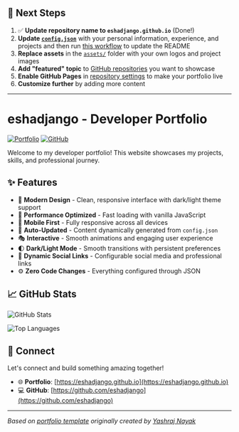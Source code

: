 ## 🚀 Next Steps

1. ✅ **Update repository name to `eshadjango.github.io`** (Done!)
2. **Update [`config.json`](https://github.com/eshadjango/eshadjango.github.io/blob/main/config.json)** with your personal information, experience, and projects and then run [this workflow](https://github.com/eshadjango/eshadjango.github.io/actions/workflows/update-readme.yml) to update the README
3. **Replace assets** in the [`assets/`](https://github.com/eshadjango/eshadjango.github.io/tree/main/assets/) folder with your own logos and project images
4. **Add "featured" topic** to [GitHub repositories](https://github.com/eshadjango?tab=repositories) you want to showcase
5. **Enable GitHub Pages** in [repository settings](https://github.com/eshadjango/eshadjango.github.io/settings/pages) to make your portfolio live
6. **Customize further** by adding more content

---

# eshadjango - Developer Portfolio

<div align="left">
  
[![Portfolio](https://img.shields.io/badge/🌐_Visit_Portfolio-Live-brightgreen?style=for-the-badge)](https://eshadjango.github.io)
[![GitHub](https://img.shields.io/badge/GitHub-Profile-181717?style=for-the-badge&logo=github)](https://github.com/eshadjango)

</div>

Welcome to my developer portfolio! This website showcases my projects, skills, and professional journey.

## ✨ Features

- 🎨 **Modern Design** - Clean, responsive interface with dark/light theme support
- 🚀 **Performance Optimized** - Fast loading with vanilla JavaScript
- 📱 **Mobile First** - Fully responsive across all devices
- 🔄 **Auto-Updated** - Content dynamically generated from `config.json`
- 🎭 **Interactive** - Smooth animations and engaging user experience
- 🌓 **Dark/Light Mode** - Smooth transitions with persistent preferences
- 🔗 **Dynamic Social Links** - Configurable social media and professional links
- ⚙️ **Zero Code Changes** - Everything configured through JSON

## 📈 GitHub Stats

<div align="left">

![GitHub Stats](https://github-readme-stats.vercel.app/api?username=eshadjango&theme=dark&hide_border=true&include_all_commits=true&count_private=true)

![Top Languages](https://github-readme-stats.vercel.app/api/top-langs/?username=eshadjango&theme=dark&hide_border=true&include_all_commits=true&count_private=true&layout=compact)

</div>

## 🤝 Connect

Let's connect and build something amazing together!

- 🌐 **Portfolio**: [https://eshadjango.github.io](https://eshadjango.github.io)
- 💻 **GitHub**: [https://github.com/eshadjango](https://github.com/eshadjango)

---

*Based on [portfolio template](https://github.com/yashrajnayak/developer-portfolio) originally created by [Yashraj Nayak](https://github.com/yashrajnayak)*